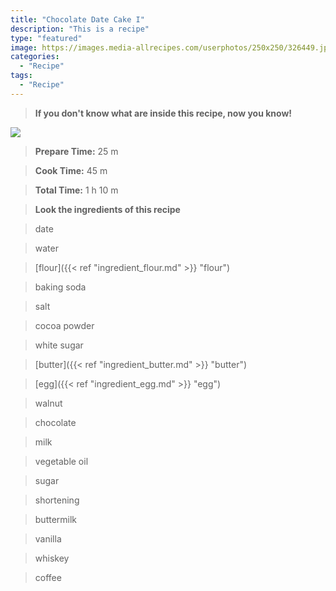 ```yaml
---
title: "Chocolate Date Cake I"
description: "This is a recipe"
type: "featured"
image: https://images.media-allrecipes.com/userphotos/250x250/326449.jpg
categories: 
  - "Recipe"
tags: 
  - "Recipe"
---
```



>**If you don't know what are inside this recipe, now you know!**

![](../images/Recipes-Banner.jpg)
> **Prepare Time:** 25 m


> **Cook Time:** 45 m


> **Total Time:** 1 h 10 m

> **Look the ingredients of this recipe**

> date

> water

> [flour]({{< ref "ingredient_flour.md" >}} "flour")

> baking soda

> salt

> cocoa powder

> white sugar

> [butter]({{< ref "ingredient_butter.md" >}} "butter")

> [egg]({{< ref "ingredient_egg.md" >}} "egg")

> walnut

> chocolate

> milk

> vegetable oil

> sugar

> shortening

> buttermilk

> vanilla

> whiskey

> coffee

